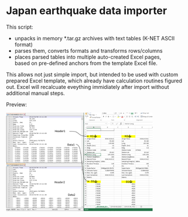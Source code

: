 # Japan earthquake data importer
This script:
- unpacks in memory *.tar.gz archives with text tables (K-NET ASCII format)
- parses them, converts formats and transforms rows/columns
- places parsed tables into multiple auto-created Excel pages,  
based on pre-defined anchors from the template Excel file.  

This allows not just simple import, but intended to be used with custom prepared Excel template, 
which already have calculation routines figured out. 
Excel will recalcuate eveything immidiately after import without additional manual steps.

Preview:

<p float="left"; vertical-align="top">
  <img src="https://raw.githubusercontent.com/halt9k/japan-earthquake-data-importer/main/docs/preview.png" width="400" align="center"/>
</p>
</div>
